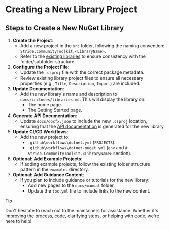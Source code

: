 # Creating a New Library Project

## Steps to Create a New NuGet Library

1. **Create the Project**:
   - Add a new project in the `src` folder, following the naming convention: `Stride.CommunityToolkit.<LibraryName>`. 
   - Refer to the [existing libraries](https://github.com/stride3d/stride-community-toolkit/tree/main/src) to ensure consistency with the folder/subfolder structure.
2. **Configure the Project File**:
   - Update the `.csproj` file with the correct package metadata.
   - Review existing library project files to ensure all necessary properties (e.g., `Title`, `Description`, `Import`) are included.
3. **Update Documentation**:
   - Add the new library's name and description to `docs/includes/libraries.md`. This will display the library on:
     - The home page.
     - The Getting Started page.
4. **Generate API Documentation**:
   - Update `docs/docfx.json` to include the new `.csproj` location, ensuring that the [API documentation](../../api/index.md) is generated for the new library.
5. **Update CI/CD Workflows**:
   - Add the new project to:
     - `.github\workflows\dotnet.yml` (`PROJECTS`).
     - `.github\workflows\dotnet-nuget.yml` (`env` and `# Stride.CommunityToolkit.<LibraryName>` section).
6. **Optional: Add Example Projects**:
   - If adding example projects, follow the existing folder structure pattern in the `examples` directory.
7. **Optional: Add Guidance Content**:
   - If you plan to include guidance or tutorials for the new library:
     - Add new pages to the `docs/manual` folder.
     - Update the `toc.yml` file to include links to the new content.

> [!TIP]
> Don't hesitate to reach out to the maintainers for assistance. Whether it's improving the process, code, clarifying steps, or helping with code, we're here to help!
